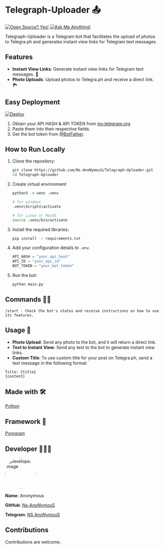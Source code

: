 # Telegraph-Uploader 📤

[![Open Source? Yes!](https://badgen.net/badge/Open%20Source%20%3F/Yes%21/blue?icon=github)](https://github.com/Ns-AnoNymouS/Telegraph-Uploader)
[![Ask Me Anything!](https://img.shields.io/badge/Ask%20me-anything-1abc9c.svg)](https://telegram.dog/Ns_AnoNymouS)

Telegraph-Uploader is a Telegram bot that facilitates the upload of photos to Telegra.ph and generates instant view links for Telegram text messages.

## Features

- **Instant View Links**: Generate instant view links for Telegram text messages. 🔗
- **Photo Uploads**: Upload photos to Telegra.ph and receive a direct link. 🏞

## Easy Deployment

[![Deploy](https://www.herokucdn.com/deploy/button.svg)](https://heroku.com/deploy?template=https://github.com/Ns-AnoNymouS/Telegraph-Uploader)

1. Obtain your API HASH & API TOKEN from [my.telegram.org](https://my.telegram.org/auth?to=apps)
2. Paste them into their respective fields.
3. Get the bot token from [@BotFather](https://t.me/BotFather).

## How to Run Locally

1. Clone the repository:
    ```sh
    git clone https://github.com/Ns-AnoNymouS/Telegraph-Uploader.git
    cd Telegraph-Uploader
    ```
2. Create virtual environment
    ```sh
    python3 -m venv .venv
    
    # for windows
    .venv\Scripts\activate
    
    # for Linux or MacOS
    source .venv/bin/activate
    ```


3. Install the required libraries:
    ```sh
    pip install -r requirements.txt
    ```

4. Add your configuration details to `.env`.
    ```python
    API_HASH = "your_api_hash"
    API_ID = "your_api_id"
    BOT_TOKEN = "your_bot_token"
    ```

5. Run the bot:
    ```sh
    python main.py
    ```

## Commands 👨‍✈️

``` 
/start - Check the bot's status and receive instructions on how to use its features.
```

## Usage 🤔

- **Photo Upload**: Send any photo to the bot, and it will return a direct link.
- **Text to Instant View**: Send any text to the bot to generate instant view links.
- **Custom Title**: To use custom title for your post on Telegra.ph, send a text message in the following format:
```
Title: {title}
{content}
```
## Made with 🛠

[Python](https://docs.python.org/)

## Framework 🧰

[Pyrogram](https://docs.pyrogram.org/)

## Developer 👨🏻‍💻

[<img src="https://avatars.githubusercontent.com/u/70622189?v=4" width="100" style="border-radius: 50%" alt="Developer Image">](https://github.com/Ns-AnoNymouS)

**Name**: Anonymous

**GitHub**: [Ns-AnoNymouS](https://github.com/Ns-AnoNymouS)

**Telegram**: [NS AnoNymouS](https://telegram.dog/The_proGrammerr)

## Contributions

Contributions are welcome.
